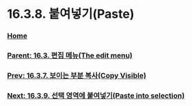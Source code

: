 # 16.3.8. 붙여넣기(Paste)

### [Home](./00-home.md)
### [Parent: 16.3. 편집 메뉴(The edit menu)](./16-03-00-the-edit-menu.md)
### [Prev: 16.3.7. 보이는 부분 복사(Copy Visible)](./16-03-07-00-copy-visible.md)
### [Next: 16.3.9. 선택 영역에 붙여넣기(Paste into selection)](./16-03-09-paste_into_selection.md)

